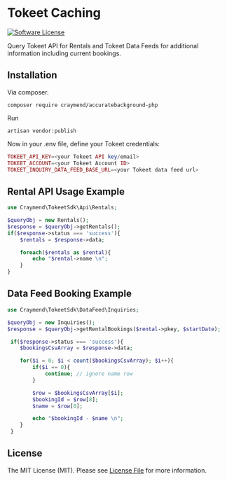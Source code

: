 # Tokeet Caching

[![Software License][ico-license]](LICENSE)


Query Tokeet API for Rentals and Tokeet Data Feeds for additional information including current bookings.

## Installation

Via composer.<br/>
```
composer require craymend/accuratebackground-php
```

Run 

    artisan vendor:publish

Now in your .env file, define your Tokeet credentials:
```php
TOKEET_API_KEY=<your Tokeet API key/email>
TOKEET_ACCOUNT=<your Tokeet Account ID>
TOKEET_INQUIRY_DATA_FEED_BASE_URL=<your Tokeet data feed url>
```
## Rental API Usage Example
```php
use Craymend\TokeetSdk\Api\Rentals;

$queryObj = new Rentals();
$response = $queryObj->getRentals();
if($response->status === 'success'){
    $rentals = $response->data;

    foreach($rentals as $rental){
        echo "$rental->name \n";
    }
}
```

## Data Feed Booking Example
```php
use Craymend\TokeetSdk\DataFeed\Inquiries;

$queryObj = new Inquiries();
$response = $queryObj->getRentalBookings($rental->pkey, $startDate);

 if($response->status === 'success'){
    $bookingsCsvArray = $response->data;

    for($i = 0; $i < count($bookingsCsvArray); $i++){
        if($i == 0){
            continue; // ignore name row
        }

        $row = $bookingsCsvArray[$i];
        $bookingId = $row[8];
        $name = $row[0];

        echo "$bookingId - $name \n";
    }
 }
 ```

## License

The MIT License (MIT). Please see [License File](LICENSE) for more information.



[ico-license]: https://img.shields.io/badge/license-MIT-brightgreen.svg?style=flat-square
